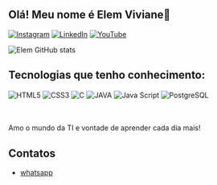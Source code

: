 ## Olá! Meu nome é Elem Viviane👋
[![Instagram](https://img.shields.io/badge/Instagram-E4405F?style=for-the-badge&logo=instagram&logoColor=white)](https://www.instagram.com/elem.viviane/)
[![LinkedIn](https://img.shields.io/badge/LinkedIn-0077B5?style=for-the-badge&logo=linkedin&logoColor=white)](https://www.linkedin.com/in/elem-viviane-domingos-de-oliveira-451b4a267/)
[![YouTube](https://img.shields.io/badge/YouTube-FF0000?style=for-the-badge&logo=youtube&logoColor=white)](https://www.youtube.com/channel/UCepAw_ySUCPrpG2_EXwrWgg)


![Elem GitHub stats](https://github-readme-stats.vercel.app/api?username=ElemViviane&show_icons=true&theme=synthwave)

## Tecnologias que tenho conhecimento:

<div style="display: inline block">
  <img align="center" alt="HTML5" src="https://img.shields.io/badge/HTML5-E34F26?style=for-the-badge&logo=html5&logoColor=white">
  <img align="center" alt="CSS3" src="https://img.shields.io/badge/CSS3-1572B6?style=for-the-badge&logo=css3&logoColor=white">
  <img align="center" alt="C" src="https://img.shields.io/badge/C-00599C?style=for-the-badge&logo=c&logoColor=white">
  <img align="center" alt="JAVA" src="https://img.shields.io/badge/Java-ED8B00?style=for-the-badge&logo=openjdk&logoColor=white">
  <img align="center" alt="Java Script" src="https://img.shields.io/badge/JavaScript-F7DF1E?style=for-the-badge&logo=javascript&logoColor=black">
  <img align="center" alt="PostgreSQL" src="https://img.shields.io/badge/PostgreSQL-316192?style=for-the-badge&logo=postgresql&logoColor=white">
</div><br/>

<br/>Amo o mundo da TI e vontade de aprender cada dia mais!

## Contatos
- [whatsapp](https://wa.me/+5562991240053)<br/>
